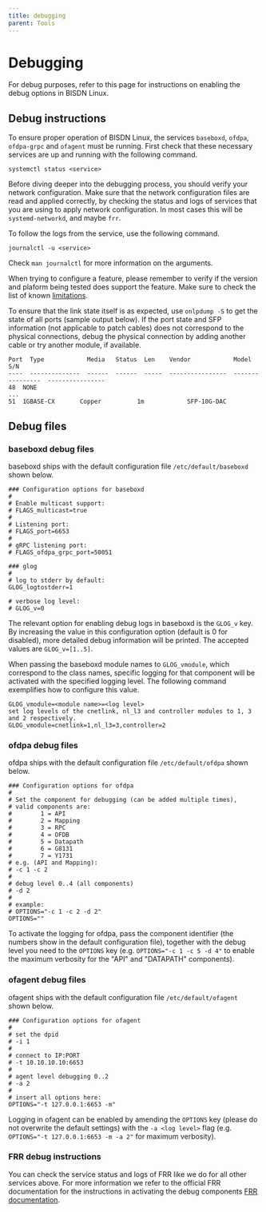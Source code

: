 ```yaml
---
title: debugging
parent: Tools
---
```


# Debugging

For debug purposes, refer to this page for instructions on enabling the debug
options in BISDN Linux.

## Debug instructions

To ensure proper operation of BISDN Linux, the services ``baseboxd``,
``ofdpa``, ``ofdpa-grpc`` and ``ofagent`` must be running.
First check that these necessary services are up and running with the following
command.

```
systemctl status <service>
```

Before diving deeper into the debugging process, you should verify your network
configuration. Make sure that the network configuration files are read and
applied correctly, by checking the status and logs of services that you are
using to apply network configuration. In most cases this will be
``systemd-networkd``, and maybe ``frr``.

To follow the logs from the service, use the following command.

```
journalctl -u <service>
```
Check `man journalctl` for more information on the arguments.

When trying to configure a feature, please remember to verify if the version
and plaform being tested does support the feature. Make sure to check the list
of known [limitations](https://docs.bisdn.de/limitations.html).

To ensure that the link state itself is as expected, use `onlpdump -S` to get
the state of all ports (sample output below). If the port state and SFP
information (not applicable to patch cables) does not correspond to the
physical connections, debug the physical connection by adding another cable or
try another module, if available.

```
Port  Type            Media   Status  Len    Vendor            Model             S/N
----  --------------  ------  ------  -----  ----------------  ----------------  ----------------
48  NONE
...
51  1GBASE-CX       Copper          1m            SFP-10G-DAC
```

## Debug files

### baseboxd debug files

baseboxd ships with the default configuration file `/etc/default/baseboxd`
shown below.

```
### Configuration options for baseboxd
#
# Enable multicast support:
# FLAGS_multicast=true
#
# Listening port:
# FLAGS_port=6653
#
# gRPC listening port:
# FLAGS_ofdpa_grpc_port=50051

### glog
#
# log to stderr by default:
GLOG_logtostderr=1

# verbose log level:
# GLOG_v=0
```

The relevant option for enabling debug logs in baseboxd is the `GLOG_v` key. By
increasing the value in this configuration option (default is 0 for disabled),
more detailed debug information will be printed. The accepted values are
`GLOG_v=[1..5]`.

When passing the baseboxd module names to `GLOG_vmodule`, which correspond to
the class names, specific logging for that component will be activated with the
specified logging level. The following command exemplifies how to configure
this value.

```
GLOG_vmodule=<module name>=<log level>
set log levels of the cnetlink, nl_l3 and controller modules to 1, 3 and 2 respectively.
GLOG_vmodule=cnetlink=1,nl_l3=3,controller=2
```

### ofdpa debug files

ofdpa ships with the default configuration file `/etc/default/ofdpa` shown below.

```
### Configuration options for ofdpa
#
# Set the component for debugging (can be added multiple times),
# valid components are:
#        1 = API
#        2 = Mapping
#        3 = RPC
#        4 = OFDB
#        5 = Datapath
#        6 = G8131
#        7 = Y1731
# e.g. (API and Mapping):
# -c 1 -c 2
#
# debug level 0..4 (all components)
# -d 2
#
# example:
# OPTIONS="-c 1 -c 2 -d 2"
OPTIONS=""
```

To activate the logging for ofdpa, pass the component identifier (the numbers
show in the default configuration file), together with the debug level you need
to the `OPTIONS` key (e.g. `OPTIONS="-c 1 -c 5 -d 4"` to enable the maximum
verbosity for the "API" and "DATAPATH" components).

### ofagent debug files

ofagent ships with the default configuration file `/etc/default/ofagent` shown
below.

```
### Configuration options for ofagent
#
# set the dpid
# -i 1
#
# connect to IP:PORT
# -t 10.10.10.10:6653
#
# agent level debugging 0..2
# -a 2
#
# insert all options here:
OPTIONS="-t 127.0.0.1:6653 -m"
```

Logging in ofagent can be enabled by amending the `OPTIONS` key (please do not
overwrite the default settings) with the `-a <log level>` flag (e.g.
`OPTIONS="-t 127.0.0.1:6653 -m -a 2"` for maximum verbosity).

### FRR debug instructions

You can check the service status and logs of FRR like we do for all other
services above.
For more information we refer to the official FRR documentation for the
instructions in activating the debug components [FRR documentation](http://docs.frrouting.org/en/latest/).
